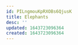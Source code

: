 ```yaml
---
id: PILngmouKpRXOBs6QjusK
title: Elephants
desc: ''
updated: 1643723096364
created: 1643723096364
---
```



